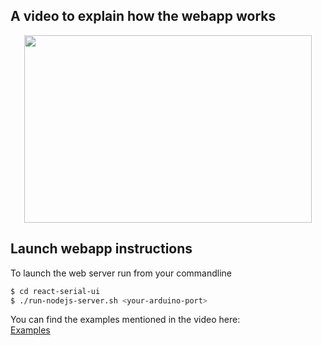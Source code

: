 ## A video to explain how the webapp works
<p align="center">
  <a href="https://www.youtube.com/watch?v=hMjaNd2pjr4">
    <img width="460" height="300" src="https://img.youtube.com/vi/hMjaNd2pjr4/0.jpg">
  </a>
</p>

## Launch webapp instructions
To launch the web server run from your commandline
```bash
$ cd react-serial-ui
$ ./run-nodejs-server.sh <your-arduino-port>
```

You can find the examples mentioned in the video here:  
[Examples](./examples)
